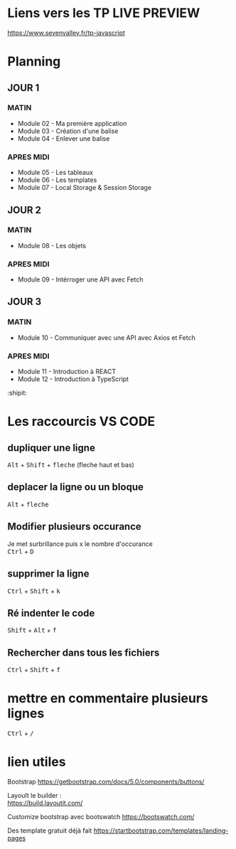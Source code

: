 # Liens vers les TP LIVE PREVIEW
https://www.sevenvalley.fr/tp-javascript  

# Planning
  
## JOUR 1
### MATIN
- Module 02 - Ma première application
- Module 03 - Création d'une balise
- Module 04 - Enlever une balise
  
### APRES MIDI
- Module 05 - Les tableaux
- Module 06 - Les templates
- Module 07 - Local Storage & Session Storage    

## JOUR 2
### MATIN
- Module 08 - Les objets
### APRES MIDI
- Module 09 - Intérroger une API avec Fetch

## JOUR 3
### MATIN
- Module 10 - Communiquer avec une API avec Axios et Fetch
### APRES MIDI
- Module 11 - Introduction à REACT
- Module 12 - Introduction à TypeScript

 :shipit:  
# Les raccourcis VS CODE

## dupliquer une ligne
<kbd>Alt</kbd> + <kbd>Shift</kbd> + <kbd>fleche</kbd> (fleche haut et bas)

## deplacer la ligne ou un bloque
<kbd>Alt</kbd> +  <kbd>fleche</kbd>

## Modifier plusieurs occurance
Je met surbrillance puis x le nombre d'occurance  
<kbd>Ctrl</kbd> +  <kbd>D</kbd>  

## supprimer la ligne
<kbd>Ctrl</kbd> +  <kbd>Shift</kbd>  +  <kbd>k</kbd>  

## Ré indenter le code
<kbd>Shift</kbd> +  <kbd>Alt</kbd>  +  <kbd>f</kbd>  

## Rechercher dans tous les fichiers
<kbd>Ctrl</kbd> +  <kbd>Shift</kbd>  +  <kbd>f</kbd> 

# mettre en commentaire plusieurs lignes
<kbd>Ctrl</kbd> +  <kbd>/</kbd>

# lien utiles
Bootstrap 
https://getbootstrap.com/docs/5.0/components/buttons/

LayouIt le builder :  
https://build.layoutit.com/

Customize bootstrap avec bootswatch 
https://bootswatch.com/

Des template gratuit déjà fait 
https://startbootstrap.com/templates/landing-pages